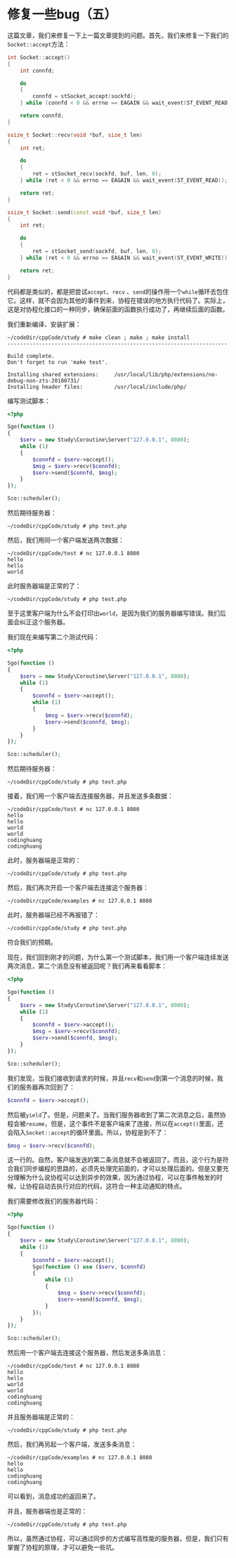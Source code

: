 # 修复一些bug（五）

这篇文章，我们来修复一下上一篇文章提到的问题。首先，我们来修复一下我们的`Socket::accept`方法：

```cpp
int Socket::accept()
{
    int connfd;

    do
    {
        connfd = stSocket_accept(sockfd);
    } while (connfd < 0 && errno == EAGAIN && wait_event(ST_EVENT_READ));

    return connfd;
}

ssize_t Socket::recv(void *buf, size_t len)
{
    int ret;

    do
    {
        ret = stSocket_recv(sockfd, buf, len, 0);
    } while (ret < 0 && errno == EAGAIN && wait_event(ST_EVENT_READ));

    return ret;
}

ssize_t Socket::send(const void *buf, size_t len)
{
    int ret;

    do
    {
        ret = stSocket_send(sockfd, buf, len, 0);
    } while (ret < 0 && errno == EAGAIN && wait_event(ST_EVENT_WRITE));

    return ret;
}
```

代码都是类似的，都是把尝试`accept`、`recv` 、`send`的操作用一个`while`循环去包住它。这样，就不会因为其他的事件到来，协程在错误的地方执行代码了。实际上，这是对协程化接口的一种同步，确保前面的函数执行成功了，再继续后面的函数。

我们重新编译、安装扩展：

```shell
~/codeDir/cppCode/study # make clean ; make ; make install
----------------------------------------------------------------------

Build complete.
Don't forget to run 'make test'.

Installing shared extensions:     /usr/local/lib/php/extensions/no-debug-non-zts-20180731/
Installing header files:          /usr/local/include/php/
```

编写测试脚本：

```php
<?php

Sgo(function ()
{
    $serv = new Study\Coroutine\Server("127.0.0.1", 8080);
    while (1)
    {
        $connfd = $serv->accept();
        $msg = $serv->recv($connfd);
        $serv->send($connfd, $msg);
    }
});

Sco::scheduler();

```

然后期待服务器：

```shell
~/codeDir/cppCode/study # php test.php

```

然后，我们用同一个客户端发送两次数据：

```shell
~/codeDir/cppCode/test # nc 127.0.0.1 8080
hello
hello
world

```

此时服务器端是正常的了：

```shell
~/codeDir/cppCode/study # php test.php

```

至于这里客户端为什么不会打印出`world`，是因为我们的服务器编写错误。我们后面会纠正这个服务器。

我们现在来编写第二个测试代码：

```php
<?php

Sgo(function ()
{
    $serv = new Study\Coroutine\Server("127.0.0.1", 8080);
    while (1)
    {
        $connfd = $serv->accept();
        while (1)
        {
            $msg = $serv->recv($connfd);
            $serv->send($connfd, $msg);
        }
    }
});

Sco::scheduler();
```

然后期待服务器：

```shell
~/codeDir/cppCode/study # php test.php

```

接着，我们用一个客户端去连接服务器，并且发送多条数据：

```shell
~/codeDir/cppCode/test # nc 127.0.0.1 8080
hello
hello
world
world
codinghuang
codinghuang

```

此时，服务器端是正常的：

```shell
~/codeDir/cppCode/study # php test.php

```

然后，我们再次开启一个客户端去连接这个服务器：

```shell
~/codeDir/cppCode/examples # nc 127.0.0.1 8080

```

此时，服务器端已经不再报错了：

```shell
~/codeDir/cppCode/study # php test.php

```

符合我们的预期。

现在，我们回到刚才的问题，为什么第一个测试脚本，我们用一个客户端连续发送两次消息，第二个消息没有被返回呢？我们再来看看脚本：

```php
<?php

Sgo(function ()
{
    $serv = new Study\Coroutine\Server("127.0.0.1", 8080);
    while (1)
    {
        $connfd = $serv->accept();
        $msg = $serv->recv($connfd);
        $serv->send($connfd, $msg);
    }
});

Sco::scheduler();
```

我们发现，当我们接收到请求的时候，并且`recv`和`send`到第一个消息的时候，我们的服务器再次回到了：

```php
$connfd = $serv->accept();
```

然后被`yield`了。但是，问题来了。当我们服务器收到了第二次消息之后，虽然协程会被`resume`，但是，这个事件不是客户端来了连接，所以在`accept()`里面，还会陷入`Socket::accept`的循环里面。所以，协程是到不了：

```php
$msg = $serv->recv($connfd);
```

这一行的。自然，客户端发送的第二条消息就不会被返回了。而且，这个行为是符合我们同步编程的思路的，必须先处理完前面的，才可以处理后面的。但是又要充分理解为什么说协程可以达到异步的效果，因为通过协程，可以在事件触发的时候，让协程自动去执行对应的代码，这符合一种主动通知的特点。

我们需要修改我们的服务器代码：

```php
<?php

Sgo(function ()
{
    $serv = new Study\Coroutine\Server("127.0.0.1", 8080);
    while (1)
    {
        $connfd = $serv->accept();
        Sgo(function () use ($serv, $connfd)
        {
            while (1)
            {
                $msg = $serv->recv($connfd);
                $serv->send($connfd, $msg);
            }
        });
    }
});

Sco::scheduler();
```

然后用一个客户端去连接这个服务器，然后发送多条消息：

```shell
~/codeDir/cppCode/test # nc 127.0.0.1 8080
hello
hello
world
world
codinghuang
codinghuang

```

并且服务器端是正常的：

```shell
~/codeDir/cppCode/study # php test.php

```

然后，我们再另起一个客户端，发送多条消息：

```shell
~/codeDir/cppCode/examples # nc 127.0.0.1 8080
hello
hello
codinghuang
codinghuang

```

可以看到，消息成功的返回来了。

并且，服务器端也是正常的：

```shell
~/codeDir/cppCode/study # php test.php

```

所以，虽然通过协程，可以通过同步的方式编写高性能的服务器，但是，我们只有掌握了协程的原理，才可以避免一些坑。
